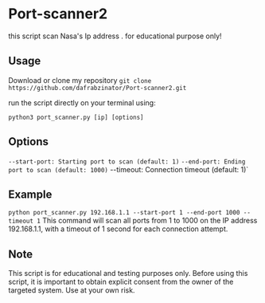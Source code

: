 # Port-scanner2
this script scan Nasa's Ip address . for educational purpose only!
## Usage
Download or clone my repository `git clone https://github.com/dafrabzinator/Port-scanner2.git`

run the script directly on your terminal using:

`python3 port_scanner.py [ip] [options]`

## Options
`--start-port: Starting port to scan (default: 1)`
`--end-port: Ending port to scan (default: 1000)`
--timeout: Connection timeout (default: 1)`
## Example
`python port_scanner.py 192.168.1.1 --start-port 1 --end-port 1000 --timeout 1`
This command will scan all ports from 1 to 1000 on the IP address 192.168.1.1, with a timeout of 1 second for each connection attempt.

## Note
This script is for educational and testing purposes only. Before using this script, it is important to obtain explicit consent from the owner of the targeted system. Use at your own risk.
